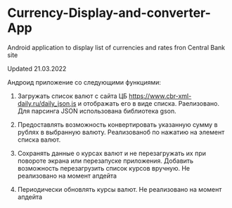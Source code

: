 # Currency-Display-and-converter-App

Android application to display list of currencies and rates fron Central Bank site



Updated 21.03.2022

Андроид приложение со следующими функциями:

1. Загружать список валют с сайта ЦБ https://www.cbr-xml-daily.ru/daily_json.js и отображать
его в виде списка.
Раелизовано. Для парсинга JSON использована библиотека gson. 

2. Предоставлять возможность конвертировать указанную сумму в рублях в выбранную
валюту. 
Реализованоб по нажатию на элемент списка валют.

3. Сохранять данные о курсах валют и не перезагружать их при повороте экрана или
перезапуске приложения. Добавить возможность перезагрузить список курсов вручную.
Не реализовано на момент апдейта


4. Периодически обновлять курсы валют.
Не реализовано на момент апдейта

